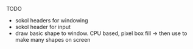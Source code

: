 
TODO
- sokol headers for windowing
- sokol header for input
- draw basic shape to window. CPU based, pixel box fill -> then use to make many shapes on screen